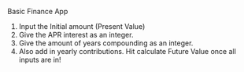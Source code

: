 Basic Finance App
1. Input the Initial amount (Present Value)
2. Give the APR interest as an integer.
3. Give the amount of years compounding as an integer.
4. Also add in yearly contributions.
Hit calculate Future Value once all inputs are in! 
